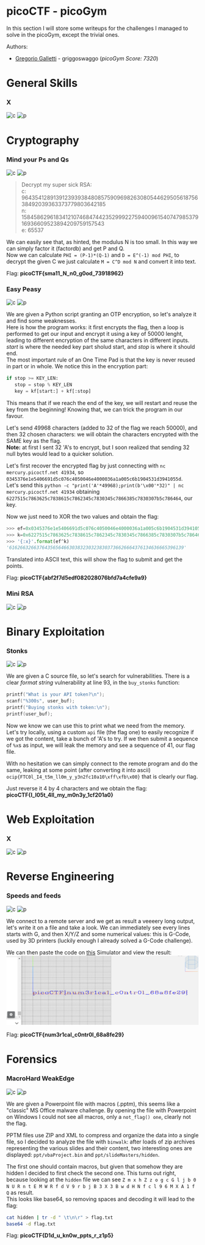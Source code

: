 # picoCTF - picoGym
In this section I will store some writeups for the challenges I managed to solve in the picoGym, except the trivial ones.

Authors: 
* [Gregorio Galletti](https://github.com/gregalletti) - griggoswaggo (*picoGym Score: 7320*)

# General Skills
### X
![c](https://img.shields.io/badge/General-grey) ![p](https://img.shields.io/badge/Points-350-success)

# Cryptography
### Mind your Ps and Qs
![c](https://img.shields.io/badge/Crypto-orange) ![p](https://img.shields.io/badge/Points-20-success)
> Decrypt my super sick RSA:  
> c: 964354128913912393938480857590969826308054462950561875638492039363373779803642185  
> n: 1584586296183412107468474423529992275940096154074798537916936609523894209759157543  
> e: 65537

We can easily see that, as hinted, the modulus N is too small. In this way we can simply factor it (factordb) and get P and Q.  
Now we can calculate `PHI = (P-1)*(Q-1)` and `D = E^(-1) mod PHI`, to decrypt the given C we just calculate `M = C^D mod N` and convert it into text.

Flag: **picoCTF{sma11_N_n0_g0od_73918962}**


### Easy Peasy
![c](https://img.shields.io/badge/Crypto-orange) ![p](https://img.shields.io/badge/Points-40-success)

We are given a Python script granting an OTP encryption, so let's analyze it and find some weaknesses.  
Here is how the program works: it first encrypts the flag, then a loop is performed to get our input and encrypt it using a key of 50000 lenght, leading to different encryption of the same characters in different inputs. *start* is where the needed key part sholud start, and *stop* is where it should end.  
The most important rule of an One Time Pad is that the key is never reused in part or in whole. We notice this in the encryption part:
```python
if stop >= KEY_LEN:
   stop = stop % KEY_LEN
   key = kf[start:] + kf[:stop]
```
This means that if we reach the end of the key, we will restart and reuse the key from the beginning! Knowing that, we can trick the program in our favour.

Let's send 49968 characters (added to 32 of the flag we reach 50000), and then 32 chosen characters: we will obtain the characters encrypted with the SAME key as the flag.  
**Note:** at first I sent 32 'A's to encrypt, but I soon realized that sending 32 null bytes would lead to a quicker solution.

Let's first recover the encrypted flag by just connecting with `nc mercury.picoctf.net 41934`, so `0345376e1e5406691d5c076c4050046e4000036a1a005c6b1904531d3941055d`.  
Let's send this `python -c "print('A'*49968);print(b'\x00'*32)" | nc mercury.picoctf.net 41934` obtaining `6227515c7863625c7838615c7862345c7830345c7866385c7830307b5c786464`, our key.  

Now we just need to XOR the two values and obtain the flag:
```python
>>> ef=0x0345376e1e5406691d5c076c4050046e4000036a1a005c6b1904531d3941055d
>>> k=0x6227515c7863625c7838615c7862345c7830345c7866385c7830307b5c786464
>>> '{:x}'.format(ef^k)
'6162663266376435656466303832303238303736626664376134636665396139'
```
Translated into ASCII text, this will show the flag to submit and get the points.

Flag: **picoCTF{abf2f7d5edf082028076bfd7a4cfe9a9}**

### Mini RSA
![c](https://img.shields.io/badge/Crypto-orange) ![p](https://img.shields.io/badge/Points-20-success)


# Binary Exploitation
### Stonks
![c](https://img.shields.io/badge/Binary-red) ![p](https://img.shields.io/badge/Points-20-success)

We are given a C source file, so let's search for vulnerabilities. There is a clear *format string* vulnerability at line 93, in the `buy_stonks` function:

```c
printf("What is your API token?\n");
scanf("%300s", user_buf);
printf("Buying stonks with token:\n");
printf(user_buf);
```

Now we know we can use this to print what we need from the memory. Let's try locally, using a custom `api` file (the flag one) to easily recognize if we got the content, take a bunch of 'A's to try. If we then submit a sequence of `%x`s as input, we will leak the memory and see a sequence of 41, our flag file.

With no hesitation we can simply connect to the remote program and do the same, leaking at some point (after converting it into ascii) `ocip{FTC0l_I4_t5m_ll0m_y_y3n2fc10a10\xff\xfb\x00}` that is clearly our flag. 

Just reverse it 4 by 4 characters and we obtain the flag: **picoCTF{I_l05t_4ll_my_m0n3y_1cf201a0}**

# Web Exploitation
### X
![c](https://img.shields.io/badge/Web-purple) ![p](https://img.shields.io/badge/Points-350-success)

# Reverse Engineering
### Speeds and feeds
![c](https://img.shields.io/badge/Reverse-blue) ![p](https://img.shields.io/badge/Points-50-success)

We connect to a remote server and we get as result a veeeery long output, let's write it on a file and take a look. We can immediately see every lines starts with G, and then X/Y/Z and some numerical values: this is G-Code, used by 3D printers (luckily enough I already solved a G-Code challenge).

We can then paste the code on [this](https://ncviewer.com/) Simulator and view the result: 
![image](./speeds.PNG)

Flag: **picoCTF{num3r1cal_c0ntr0l_68a8fe29}**

# Forensics
### MacroHard WeakEdge
![c](https://img.shields.io/badge/Forensics-blue) ![p](https://img.shields.io/badge/Points-60-success)

We are given a Powerpoint file with macros (.pptm), this seems like a "classic" MS Office malware challenge. By opening the file with Powerpoint on Windows I could not see all macros, only a `not_flag() one`, clearly not the flag.

PPTM files use ZIP and XML to compress and organize the data into a single file, so I decided to analyze the file with `binwalk`: after loads of zip archives representing the various slides and their content, two interesting ones are displayed: `ppt/vbaProject.bin` and `ppt/slideMasters/hidden`.

The first one should contain macros, but given that somehow they are hidden I decided to first check the second one. This turns out right, because looking at the `hidden` file we can see `Z m x h Z z o g c G l j b 0 N U R n t E M W R f d V 9 r b j B 3 X 3 B w d H N f c l 9 6 M X A 1 f Q` as result.  
This looks like base64, so removing spaces and decoding it will lead to the flag: 
```bash
cat hidden | tr -d " \t\n\r" > flag.txt
base64 -d flag.txt
```
Flag: **picoCTF{D1d_u_kn0w_ppts_r_z1p5}**
